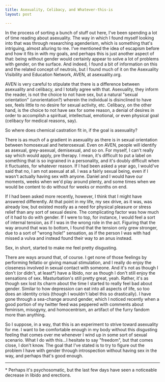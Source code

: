```yaml
---
title: Asexuality, Celibacy, and Whatever-this-is
layout: post

---
```


In the process of sorting a bunch of stuff out here, I've been spending a lot of time reading about asexuality.  The way in which I found myself looking into that was through researching agenderism, which is something that's intriguing, almost alluring to me.  I've mentioned the idea of escapism before and how it fits in with my goals, and perhaps this is just another aspect of that: being without gender would certainly appear to solve a lot of problems with gender, on the surface.  And indeed, I found a bit of information on this and the related concept of neutrois, but I found much of it on the Asexuality Visibility and Education Network, AVEN, at asexuality.org.

AVEN is very careful to stipulate that there is a difference between asexuality and celibacy, and I totally agree with that.  Asexuality, they inform the reader, is not the choice to not have sex, but a natural "sexual orientation" (unorientation?) wherein the individual is disinclined to have sex, feels little to no desire for sexual activity, etc.  Celibacy, on the other hand, is the choice to not have sex for some reason, a denial of desires in order to accomplish a spiritual, intellectual, emotional, or even physical goal (celibacy for medical reasons, say).

So where does chemical castration fit in, if the goal is asexuality?

There is as much of a gradient in asexuality as there is in sexual orientation between homosexual and heterosexual.  Even on AVEN, people will identify as asexual, grey-asexual, demisexual, and so on.  For myself, I can't really say which would apply, pre therapy.  I mean, it's difficult to put a label on something that is so ingrained in a personality, and it's doubly difficult when it fluctuates, for whatever reason.  If I had been asked a year ago, I would've said that no, I am not asexual at all.  I was a fairly sexual being, even if I wasn't actually having sex with anyone.  Daniel and I would have our moments, weeks when we'd play around plenty, and some times when we would be content to do without for weeks or months on end.

If I had been asked more recently, however, I think that I might have answered differently.  At that point in my life, my sex drive, as it was, was already low, but existed mostly as a need for physical pleasure or stress relief than any sort of sexual desire.  The complicating factor was how much of it had to do with gender.  If I were to top, for instance, I would feel a sort of internal tension, as if I was in the wrong role in the act.  Figuring that the way around that was to bottom, I found that the tension only grew stronger, due to a sort of "wrong hole!" sensation, as if the person I was with had missed a vulva and instead found their way to an anus instead.

Sex, in short, started to make me feel pretty disgusting.

There are ways around that, of course.  I get none of those feelings by performing fellatio or giving manual stimulation, and I really do enjoy the closeness involved in sexual contact with someone.  And it's not as though I don't (or didn't, at least\*) have a libido, nor as though I don't still enjoy the sensations of sex.  Masturbation's still pretty great, yeah.  Rather, it's as though sex lost its charm about the time I started to really feel bad about gender.  Similar to how depression can eat into all aspects of life, so too does an identity crisis (though I wouldn't label this so drastically).  I have gone through a sea-change around gender, which I noticed recently when a good portion of my twitter feed was peppered with comments about feminism, misogyny, and homocentrism, an artifact of the furry fandom more than anything.

So I suppose, in a way, that this is an experiment to strive toward asexuality for me.  I want to be comfortable enough in my body without this disgusting feeling that comes over me whenever I wind up in some sort of sexual scenario.  What I do with this...I hesitate to say "freedom", but that comes close, I don't know.  The goal that I've stated is to try to figure out the problem I have with gender through introspection without having sex in the way, and perhaps that's good enough.

-----

\* Perhaps it's psychosomatic, but the last few days have seen a noticeable decrease in libido and erections.
